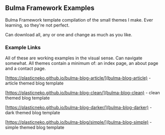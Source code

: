 ## Bulma Framework Examples

Bulma Framework template compilation of the small themes I make. Ever learning, so they're not perfect.

Can download all, any or one and change as much as you like.

### Example Links

All of these are working examples in the visual sense. Can navigate somewhat. All themes contain a minimum of: an index page, an about page and a contact page.

[https://plasticneko.github.io/bulma-blog-article/](bulma-blog-article) - article themed blog template

[https://plasticneko.github.io/bulma-blog-clean/](bulma-blog-clean) - clean themed blog template

[https://plasticneko.github.io/bulma-blog-darker/](bulma-blog-darker) - dark themed blog template

[https://plasticneko.github.io/bulma-blog/simple/](bulma-blog-simple) - simple themed blog template

